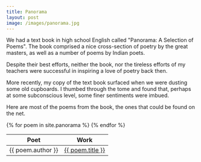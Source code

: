 ```yaml
---
title: Panorama
layout: post
image: /images/panorama.jpg
---
```


We had a text book in high school English called "Panorama: A Selection of Poems". The book comprised a nice cross-section of poetry by the great masters, as well as a number of poems by Indian poets.

Despite their best efforts, neither the book, nor the tireless efforts of my teachers were successful in inspiring a love of poetry back then.

More recently, my copy of the text book surfaced when we were dusting some old cupboards. I thumbed through the tome and found that, perhaps at some subconscious level, some finer sentiments were imbued. 

Here are most of the poems from the book, the ones that could be found on the net.

<table data-sortable>
<thead><tr><th>Poet</th><th>Work</th></tr></thead>
{% for poem in site.panorama %}
        <tr><td>{{ poem.author }}</td>
        <td data-value="{{ poem.title }}"><a href="{{ poem.url }}">{{ poem.title }}</a></td></tr>
{% endfor %}
</table>
